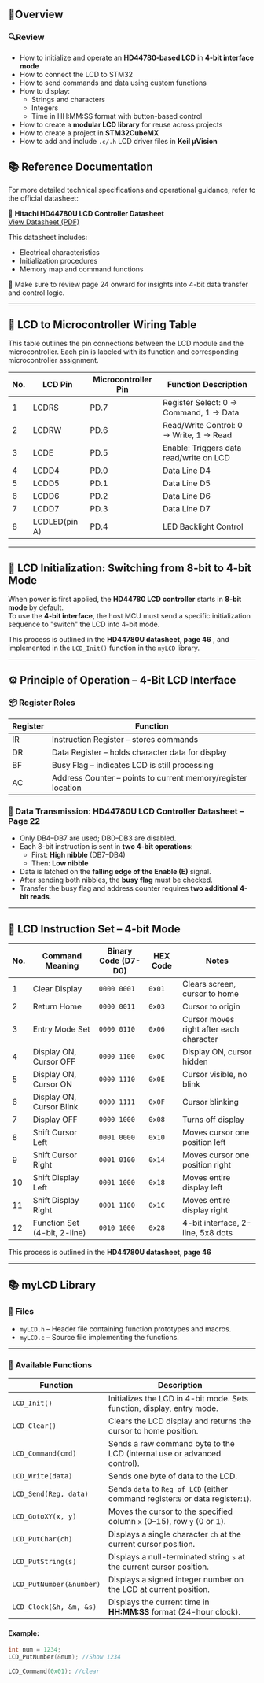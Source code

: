 ## 📘Overview

### 🔍Review

- How to initialize and operate an **HD44780-based LCD** in **4-bit interface mode**
- How to connect the LCD to STM32
- How to send commands and data using custom functions
- How to display:
  - Strings and characters
  - Integers
  - Time in HH:MM:SS format with button-based control
- How to create a **modular LCD library** for reuse across projects
- How to create a project in **STM32CubeMX**
- How to add and include `.c/.h` LCD driver files in **Keil µVision**

## 📚 Reference Documentation

For more detailed technical specifications and operational guidance, refer to the official datasheet:

🔗 **Hitachi HD44780U LCD Controller Datasheet**  
[View Datasheet (PDF)](https://www.sparkfun.com/datasheets/LCD/HD44780.pdf)

This datasheet includes:
- Electrical characteristics
- Initialization procedures
- Memory map and command functions

📌 Make sure to review page 24 onward for insights into 4-bit data transfer and control logic.

---
## 📲 LCD to Microcontroller Wiring Table

This table outlines the pin connections between the LCD module and the microcontroller. Each pin is labeled with its function and corresponding microcontroller assignment.

| No.   |  LCD Pin      |  Microcontroller Pin   |  Function Description                            |
|-------|---------------|------------------------|--------------------------------------------------|
| 1     | LCDRS         | PD.7                   | Register Select: 0 → Command, 1 → Data           |
| 2     | LCDRW         | PD.6                   | Read/Write Control: 0 → Write, 1 → Read          |
| 3     | LCDE          | PD.5                   | Enable: Triggers data read/write on LCD          |
| 4     | LCDD4         | PD.0                   | Data Line D4                                     |
| 5     | LCDD5         | PD.1                   | Data Line D5                                     |
| 6     | LCDD6         | PD.2                   | Data Line D6                                     |
| 7     | LCDD7         | PD.3                   | Data Line D7                                     |
| 8     | LCDLED(pin A) | PD.4                   | LED Backlight Control                            |

---

## 🔧 LCD Initialization: Switching from 8-bit to 4-bit Mode

When power is first applied, the **HD44780 LCD controller** starts in **8-bit mode** by default.  
To use the **4-bit interface**, the host MCU must send a specific initialization sequence to "switch" the LCD into 4-bit mode.

This process is outlined in the **HD44780U datasheet, page 46** , and implemented in the `LCD_Init()` function in the `myLCD` library.

---
## ⚙️ Principle of Operation – 4-Bit LCD Interface

### 📦 Register Roles

| Register | Function                                                               |
|----------|------------------------------------------------------------------------|
| IR       | Instruction Register – stores commands                                 |
| DR       | Data Register – holds character data for display                       |
| BF       | Busy Flag – indicates LCD is still processing                          |
| AC       | Address Counter – points to current memory/register location           |

### 📎 Data Transmission: HD44780U LCD Controller Datasheet – Page 22
- Only DB4–DB7 are used; DB0–DB3 are disabled.
- Each 8-bit instruction is sent in **two 4-bit operations**:
  - First: **High nibble** (DB7–DB4)
  - Then: **Low nibble**
- Data is latched on the **falling edge of the Enable (E)** signal.
- After sending both nibbles, the **busy flag** must be checked.
- Transfer the busy flag and address counter requires **two additional 4-bit reads**.

---
## 🧾 LCD Instruction Set – 4-bit Mode

| No. |  Command Meaning             | Binary Code (D7-D0)    |    HEX Code |     Notes                            |
|-----|------------------------------|------------------------|-------------|--------------------------------------|
| 1   | Clear Display                | `0000 0001`            | `0x01`      | Clears screen, cursor to home        |
| 2   | Return Home                  | `0000 0011`            | `0x03`      | Cursor to origin                     |
| 3   | Entry Mode Set               | `0000 0110`            | `0x06`      | Cursor moves right after each character |
| 4   | Display ON, Cursor OFF       | `0000 1100`            | `0x0C`      | Display ON, cursor hidden            |
| 5   | Display ON, Cursor ON        | `0000 1110`            | `0x0E`      | Cursor visible, no blink             |
| 6   | Display ON, Cursor Blink     | `0000 1111`            | `0x0F`      | Cursor blinking                      |
| 7   | Display OFF                  | `0000 1000`            | `0x08`      | Turns off display                    |
| 8   | Shift Cursor Left            | `0001 0000`            | `0x10`      | Moves cursor one position left       |
| 9   | Shift Cursor Right           | `0001 0100`            | `0x14`      | Moves cursor one position right      |
| 10  | Shift Display Left           | `0001 1000`            | `0x18`      | Moves entire display left            |
| 11  | Shift Display Right          | `0001 1100`            | `0x1C`      | Moves entire display right           |
| 12  | Function Set (4-bit, 2-line) | `0010 1000`            | `0x28`      | 4-bit interface, 2-line, 5x8 dots    |

This process is outlined in the **HD44780U datasheet, page 46** 

---
## 📚 myLCD Library

### 📁 Files

- `myLCD.h` – Header file containing function prototypes and macros.
- `myLCD.c` – Source file implementing the functions.

---

### 🧰 Available Functions

| Function                   | Description                                                                |
|---------------------------|----------------------------------------------------------------------------|
| `LCD_Init()`              | Initializes the LCD in 4-bit mode. Sets function, display, entry mode.     |
| `LCD_Clear()`             | Clears the LCD display and returns the cursor to home position.            |
| `LCD_Command(cmd)`        | Sends a raw command byte to the LCD (internal use or advanced control).    |
| `LCD_Write(data)`         | Sends one byte of data to the LCD.                                         |
| `LCD_Send(Reg, data)`     | Sends `data` to `Reg of LCD` (either command register:`0` or data register:`1`).          |
| `LCD_GotoXY(x, y)`        | Moves the cursor to the specified column `x` (0–15), row `y` (0 or 1).     |
| `LCD_PutChar(ch)`         | Displays a single character `ch` at the current cursor position.           |
| `LCD_PutString(s)`        | Displays a null-terminated string `s` at the current cursor position.      |
| `LCD_PutNumber(&number)`  | Displays a signed integer number on the LCD at current position.           |
| `LCD_Clock(&h, &m, &s)`   | Displays the current time in **HH:MM:SS** format (24-hour clock).          |

#### Example:
```c
int num = 1234;
LCD_PutNumber(&num); //Show 1234

LCD_Command(0x01); //clear


```
